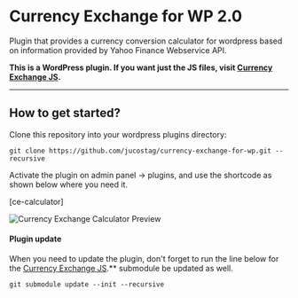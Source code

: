 # Currency Exchange for WP 2.0

Plugin that provides a currency conversion calculator for wordpress based on information provided by Yahoo Finance Webservice API.

**This is a WordPress plugin. If you want just the JS files, visit [Currency Exchange JS](https://github.com/jucostag/currency-exchange-js).**

***

## How to get started?

Clone this repository into your wordpress plugins directory:

```
git clone https://github.com/jucostag/currency-exchange-for-wp.git --recursive
```

Activate the plugin on admin panel -> plugins, and use the shortcode as shown below where you need it.

[ce-calculator]

![Currency Exchange Calculator Preview](https://cdn.pbrd.co/images/vZZ82TmSj.png)

#### Plugin update

When you need to update the plugin, don't forget to run the line below for the [Currency Exchange JS](https://github.com/jucostag/currency-exchange-js).** submodule be updated as well.

```
git submodule update --init --recursive
```